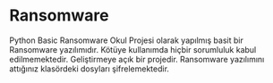 # Ransomware
Python Basic Ransomware
Okul Projesi olarak yapılmış basit bir Ransomware yazılımıdır.
Kötüye kullanımda hiçbir sorumluluk kabul edilmemektedir.
Geliştirmeye açık bir projedir. Ransomware yazılımını attığınız klasördeki dosyları şifrelemektedir.
